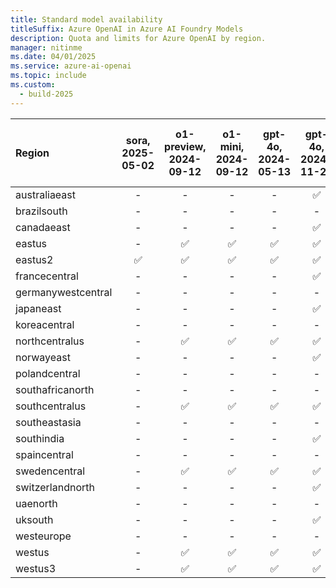 ```yaml
---
title: Standard model availability
titleSuffix: Azure OpenAI in Azure AI Foundry Models
description: Quota and limits for Azure OpenAI by region.
manager: nitinme
ms.date: 04/01/2025
ms.service: azure-ai-openai
ms.topic: include
ms.custom:
  - build-2025
---
```



| **Region**     | **sora**, **2025-05-02**   | **o1-preview**, **2024-09-12**   | **o1-mini**, **2024-09-12**   | **gpt-4o**, **2024-05-13**   | **gpt-4o**, **2024-11-20**   | **gpt-4o**, **2024-08-06**   | **gpt-4o-mini**, **2024-07-18**   | **gpt-4**, **turbo-2024-04-09**   | **gpt-35-turbo**, **1106**   | **gpt-35-turbo**, **0125**   | **gpt-35-turbo-instruct**, **0914**   | **text-embedding-3-small**, **1**   | **text-embedding-3-large**, **1**   | **text-embedding-ada-002**, **1**   | **text-embedding-ada-002**, **2**   | **dall-e-3**, **3.0**   | **tts**, **001**   | **tts-hd**, **001**   | **whisper**, **001**   |
|:-------------------|:------------------------:|:------------------------------:|:---------------------------:|:--------------------------:|:--------------------------:|:--------------------------:|:-------------------------------:|:-------------------------------:|:--------------------------:|:--------------------------:|:-----------------------------------:|:---------------------------------:|:---------------------------------:|:---------------------------------:|:---------------------------------:|:---------------------:|:----------------:|:-------------------:|:--------------------:|
| australiaeast      | -                    | -                          | -                       | -                      | ✅                       | -                      | -                           | -                           | ✅                       | ✅                       | -                               | ✅                              | ✅                              | -                             | ✅                              | ✅                  | -            | -               | -                |
| brazilsouth        | -                    | -                          | -                       | -                      | -                      | -                      | -                           | -                           | -                      | -                      | -                               | -                             | -                             | -                             | ✅                              | -                 | -            | -               | -                |
| canadaeast         | -                    | -                          | -                       | -                      | ✅                       | -                      | -                           | -                           | ✅                       | ✅                       | -                               | ✅                              | ✅                              | -                             | ✅                              | -                 | -            | -               | -                |
| eastus             | -                    | ✅                           | ✅                        | ✅                       | ✅                       | ✅                       | ✅                            | ✅                            | -                      | ✅                       | ✅                                | ✅                              | ✅                              | ✅                              | ✅                              | ✅                  | -            | -               | -                |
| eastus2            | ✅                     | ✅                           | ✅                        | ✅                       | ✅                       | ✅                       | ✅                            | ✅                            | -                      | ✅                       | -                               | ✅                              | ✅                              | -                             | ✅                              | -                 | -            | -               | ✅                 |
| francecentral      | -                    | -                          | -                       | -                      | ✅                       | -                      | -                           | -                           | ✅                       | ✅                       | -                               | -                             | ✅                              | -                             | ✅                              | -                 | -            | -               | -                |
| germanywestcentral | -                    | -                          | -                       | -                      | -                      | -                      | -                           | -                           | -                      | -                      | -                               | -                             | ✅                              | -                             | -                             | -                 | -            | -               | -                |
| japaneast          | -                    | -                          | -                       | -                      | ✅                       | -                      | -                           | -                           | -                      | ✅                       | -                               | ✅                              | ✅                              | -                             | ✅                              | -                 | -            | -               | -                |
| koreacentral       | -                    | -                          | -                       | -                      | -                      | -                      | -                           | -                           | -                      | -                      | -                               | -                             | ✅                              | -                             | -                             | -                 | -            | -               | -                |
| northcentralus     | -                    | ✅                           | ✅                        | ✅                       | ✅                       | ✅                       | ✅                            | ✅                            | -                      | ✅                       | -                               | -                             | -                             | -                             | ✅                              | -                 | ✅             | ✅                | ✅                 |
| norwayeast         | -                    | -                          | -                       | -                      | ✅                       | -                      | -                           | -                           | -                      | -                      | -                               | -                             | ✅                              | -                             | ✅                              | -                 | -            | -               | ✅                 |
| polandcentral      | -                    | -                          | -                       | -                      | -                      | -                      | -                           | -                           | -                      | -                      | -                               | -                             | ✅                              | -                             | -                             | -                 | -            | -               | -                |
| southafricanorth   | -                    | -                          | -                       | -                      | -                      | -                      | -                           | -                           | -                      | -                      | -                               | -                             | ✅                              | -                             | ✅                              | -                 | -            | -               | -                |
| southcentralus     | -                    | ✅                           | ✅                        | ✅                       | ✅                       | ✅                       | ✅                            | ✅                            | -                      | ✅                       | -                               | -                             | -                             | ✅                              | ✅                              | -                 | -            | -               | -                |
| southeastasia      | -                    | -                          | -                       | -                      | -                      | -                      | -                           | -                           | -                      | -                      | -                               | -                             | ✅                              | -                             | -                             | -                 | -            | -               | -                |
| southindia         | -                    | -                          | -                       | -                      | ✅                       | -                      | -                           | -                           | ✅                       | ✅                       | -                               | -                             | ✅                              | -                             | ✅                              | -                 | -            | -               | ✅                 |
| spaincentral       | -                    | -                          | -                       | -                      | -                      | -                      | -                           | -                           | -                      | -                      | -                               | -                             | ✅                              | -                             | -                             | -                 | -            | -               | -                |
| swedencentral      | -                    | ✅                           | ✅                        | ✅                       | ✅                       | ✅                       | ✅                            | ✅                            | ✅                       | ✅                       | ✅                                | -                             | ✅                              | -                             | ✅                              | ✅                  | ✅             | ✅                | ✅                 |
| switzerlandnorth   | -                    | -                          | -                       | -                      | ✅                       | -                      | -                           | -                           | -                      | ✅                       | -                               | ✅                              | ✅                              | -                             | ✅                              | -                 | -            | -               | ✅                 |
| uaenorth           | -                    | -                          | -                       | -                      | -                      | -                      | -                           | -                           | -                      | -                      | -                               | ✅                              | ✅                              | -                             | ✅                              | -                 | -            | -               | ✅                 |
| uksouth            | -                    | -                          | -                       | -                      | ✅                       | -                      | -                           | -                           | ✅                       | ✅                       | -                               | -                             | ✅                              | -                             | ✅                              | -                 | -            | -               | -                |
| westeurope         | -                    | -                          | -                       | -                      | -                      | -                      | -                           | -                           | -                      | ✅                       | -                               | -                             | -                             | -                             | ✅                              | -                 | -            | -               | ✅                 |
| westus             | -                    | ✅                           | ✅                        | ✅                       | ✅                       | ✅                       | ✅                            | ✅                            | ✅                       | ✅                       | -                               | ✅                              | -                             | -                             | ✅                              | -                 | -            | -               | -                |
| westus3            | -                    | ✅                           | ✅                        | ✅                       | ✅                       | ✅                       | ✅                            | ✅                            | -                      | ✅                       | -                               | -                             | ✅                              | -                             | ✅                              | -                 | ✅             | ✅                | -                |
